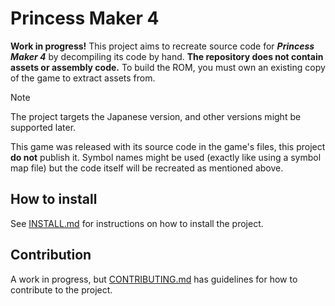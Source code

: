 # Princess Maker 4

**Work in progress!** This project aims to recreate source code for ***Princess Maker 4*** by decompiling its code by hand. **The repository does not contain assets or assembly code.** To build the ROM, you must own an existing
copy of the game to extract assets from.

> [!NOTE]
> The project targets the Japanese version, and other versions might be supported later.

This game was released with its source code in the game's files, this project **do not** publish it. Symbol names might be used (exactly like using a symbol map file) but the code itself will be recreated as mentioned above.

## How to install
See [INSTALL.md](INSTALL.md) for instructions on how to install the project.

## Contribution
A work in progress, but [CONTRIBUTING.md](CONTRIBUTING.md) has guidelines for how to contribute to the project.
